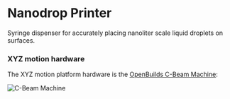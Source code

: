 # Nanodrop Printer

Syringe dispenser for accurately placing nanoliter scale liquid droplets on surfaces.

### XYZ motion hardware

The XYZ motion platform hardware is the [OpenBuilds C-Beam Machine](https://openbuildspartstore.com/openbuilds-c-beam-machine/):

![C-Beam Machine](https://cdn11.bigcommerce.com/s-itwgldve/images/stencil/608x608/products/246/3296/cbeam_mach_silver_v1__85192.1675310617.png)
